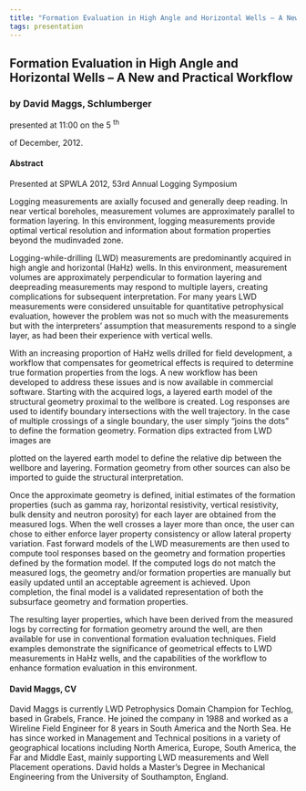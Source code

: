 ```yaml
---
title: "Formation Evaluation in High Angle and Horizontal Wells – A New and Practical Workflow"
tags: presentation 
---
```



		
<h2>
Formation Evaluation in High Angle and Horizontal Wells – A New and Practical Workflow
</h2>

 



		
<h3>
by David Maggs, Schlumberger 
</h3>

 



 
<p>
presented at 11:00 on the 5
<sup>
th
</sup>

 of December, 2012. 
</p>

	

 
<h4>
Abstract
</h4>



		

		
<p>
Presented at SPWLA 2012, 53rd Annual Logging Symposium
</p>

<p>
Logging measurements are axially focused and generally deep reading. In near vertical boreholes, measurement volumes are approximately parallel to formation layering. In this environment, logging measurements provide optimal vertical resolution and information about formation properties beyond the mudinvaded zone.

</p>

<p>


Logging-while-drilling (LWD) measurements are predominantly acquired in high angle and horizontal (HaHz) wells. In this environment, measurement volumes are approximately perpendicular to formation layering and deepreading measurements may respond to multiple layers, creating complications for subsequent interpretation. For many years LWD measurements were considered unsuitable for quantitative petrophysical evaluation, however the problem was not so much with the measurements but with the interpreters’ assumption that measurements respond to a single layer, as had been their experience with vertical wells.

</p>

<p>


With an increasing proportion of HaHz wells drilled for field development, a workflow that compensates for geometrical effects is required to determine true formation properties from the logs. A new workflow has been developed to address these issues and is now available in commercial software. Starting with the acquired logs, a layered earth model of the structural geometry proximal to the wellbore is created. Log responses are used to identify boundary intersections with the well trajectory. In the case of multiple crossings of a single boundary, the user simply “joins the dots” to define the formation geometry. Formation dips extracted from LWD images are

plotted on the layered earth model to define the relative dip between the wellbore and layering. Formation geometry from other sources can also be imported to guide the structural interpretation.

</p>

<p>


Once the approximate geometry is defined, initial estimates of the formation properties (such as gamma ray, horizontal resistivity, vertical resistivity, bulk density and neutron porosity) for each layer are obtained from the measured logs. When the well crosses a layer more than once, the user can chose to either enforce layer property consistency or allow lateral property variation. Fast forward models of the LWD measurements are then used to compute tool responses based on the geometry and formation properties defined by the formation model. If the computed logs do not match the measured logs, the geometry and/or formation properties are manually but easily updated until an acceptable agreement is achieved. Upon completion, the final model is a validated representation of both the subsurface geometry and formation properties.

</p>

<p>


The resulting layer properties, which have been derived from the measured logs by correcting for formation geometry around the well, are then available for use in conventional formation evaluation techniques. Field examples demonstrate the significance of geometrical effects to LWD measurements in HaHz wells, and the capabilities of the workflow to enhance formation evaluation in this environment.

 

</p>





		
<h4>
David Maggs, CV
</h4>





		
<p>
David Maggs is currently LWD Petrophysics Domain Champion for Techlog, based in Grabels, France. He joined the company in 1988 and worked as a Wireline Field Engineer for 8 years in South America and the North Sea. He has since worked in Management and Technical positions in a variety of geographical locations including North America, Europe, South America, the Far and Middle East, mainly supporting LWD measurements and Well Placement operations. David holds a Master’s Degree in Mechanical Engineering from the University of Southampton, England.
</p>





		

